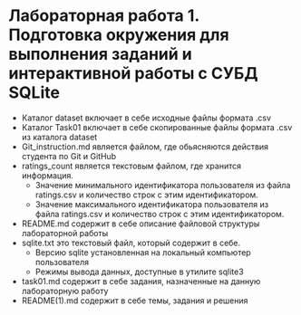 # Лабораторная работа 1. Подготовка окружения для выполнения заданий и интерактивной работы с СУБД SQLite
* Каталог dataset включает в себе исходные файлы формата .csv
* Каталог Task01 включает в себе скопированные файлы формата .csv из каталога dataset
* Git_instruction.md является файлом, где обьясняются действия студента по Git и GitHub
* ratings_count является текстовым файлом, где хранится информация.
    * Значение минимального идентификатора пользователя из файла ratings.csv и количество строк с этим идентификатором.
    * Значение максимального идентификатора пользователя из файла ratings.csv и количество строк с этим идентификатором.
* README.md содержит в себе описание файловой структуры лабораторной работы
* sqlite.txt это текстовый файл, который содержит в себе.
    * Версию sqlite установленная на локальный компьютер пользователя 
    * Режимы вывода данных, доступные в утилите sqlite3
* task01.md содержит в себе задания, назначенные на данную лабораторную работу
* README(1).md содержит в себе темы, задания и решения